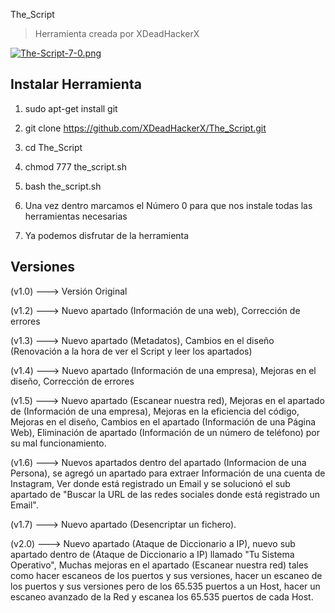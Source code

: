 The_Script

> Herramienta creada por XDeadHackerX

[![The-Script-7-0.png](https://i.postimg.cc/DyjxPgcX/The-Script-7-0.png)](https://postimg.cc/ykRhV0t1)


## Instalar Herramienta

1) sudo apt-get install git

2) git clone https://github.com/XDeadHackerX/The_Script.git

3) cd The_Script

4) chmod 777 the_script.sh

5) bash the_script.sh

6) Una vez dentro marcamos el Número  0 para que nos instale todas las herramientas necesarias

7) Ya podemos disfrutar de la herramienta

## Versiones

(v1.0) --->   Versión Original

(v1.2) --->   Nuevo apartado (Información de una web), Corrección de errores

(v1.3) --->   Nuevo apartado (Metadatos), Cambios en el diseño (Renovación a la hora de ver el Script y leer los apartados)

(v1.4) --->   Nuevo apartado (Información de una empresa), Mejoras en el diseño, Corrección de errores

(v1.5) --->   Nuevo apartado (Escanear nuestra red), Mejoras en el apartado de (Información de una empresa), Mejoras en la eficiencia del código, Mejoras en el diseño, Cambios en el apartado (Información de una Página Web), Eliminación de apartado (Información de un número de teléfono) por su mal funcionamiento.

(v1.6) --->   Nuevos apartados dentro del apartado (Informacion de una Persona), se agregó un apartado para extraer Información de una cuenta de Instagram, Ver donde está registrado un Email y se solucionó el sub apartado de "Buscar la URL de las redes sociales donde está registrado un Email".

(v1.7) --->   Nuevo apartado (Desencriptar un fichero).

(v2.0) --->   Nuevo apartado (Ataque de Diccionario a IP), nuevo sub apartado dentro de (Ataque de Diccionario a IP) llamado "Tu Sistema Operativo", Muchas mejoras en el apartado (Escanear nuestra red) tales como hacer escaneos de los puertos y sus versiones, hacer un escaneo de los puertos y sus versiones pero de los 65.535 puertos a un Host, hacer un escaneo avanzado de la Red y escanea los 65.535 puertos de cada Host. 
